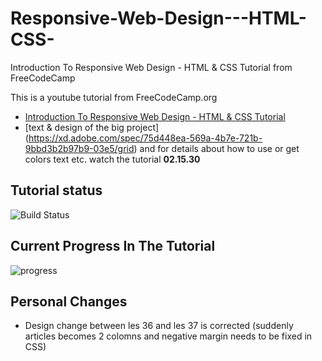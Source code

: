 # Responsive-Web-Design---HTML-CSS-

Introduction To Responsive Web Design - HTML &amp; CSS Tutorial from FreeCodeCamp

This is a youtube tutorial from FreeCodeCamp.org

- [Introduction To Responsive Web Design - HTML & CSS Tutorial](https://www.youtube.com/watch?v=srvUrASNj0s&t=1492s)
- [text & design of the big project] (https://xd.adobe.com/spec/75d448ea-569a-4b7e-721b-9bbd3b2b97b9-03e5/grid) and for details about how to use or get colors text etc. watch the tutorial **02.15.30**

## Tutorial status

![Build Status](https://img.shields.io/badge/tutorial-in%20progress-yellowgreen)

<!-- ![Build Status](https://img.shields.io/badge/build-work%20in%20progress-yellowgreen) -->

<!-- ![Build Status](https://img.shields.io/badge/build-completed-brightgreen) -->

<!-- - Current progress in tutorial : **Finished** -->

## Current Progress In The Tutorial

![progress](https://img.shields.io/badge/Progress-03.28.00%20|%2004.11.03-yellow)

## Personal Changes

- Design change between les 36 and les 37 is corrected (suddenly articles becomes 2 colomns and negative margin needs to be fixed in CSS)
